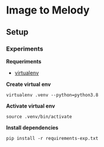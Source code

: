 # Image to Melody

## Setup

### Experiments

**Requeriments**

- [virtualenv](https://virtualenv.pypa.io/en/latest/)

**Create virtual env**

`virtualenv .venv --python=python3.8`

**Activate virtual env**

`source .venv/bin/activate`

**Install dependencies**

`pip install -r requirements-exp.txt`